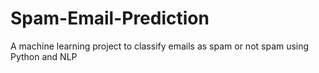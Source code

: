 # Spam-Email-Prediction
A machine learning project to classify emails as spam or not spam using Python and NLP
